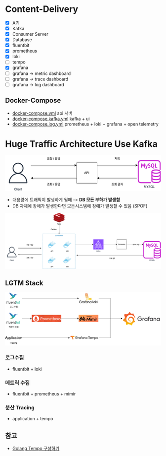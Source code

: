 # Content-Delivery

- [x] API
- [x] Kafka
- [x] Consumer Server
- [x] Database
- [x] fluentbit
- [x] prometheus
- [x] loki
- [ ] tempo
- [x] grafana
- [ ] grafana -> metric dashboard
- [ ] grafana -> trace dashboard
- [ ] grafana -> log dashboard

## Docker-Compose

- [docker-compose.yml](./docker-compose.yml) api 서버
- [docker-compose.kafka.yml](./docker-compose.kafka.yml) kafka + ui
- [docker-compose.log.yml](./docker-compose.log.yml) prometheus + loki + grafana + open telemetry

# Huge Traffic Architecture Use Kafka

![asis](./public/asis.png)

- 대용량에 트래픽이 발생하게 될때 -> <b>DB 모든 부하가 발생함</b>
- DB 자체에 장애가 발생한다면 모든시스템에 장애가 발생할 수 있음 (SPOF)

![tobe](./public/tobe.png)

## LGTM Stack

![ff](./public/fluentbit.png)

### 로그수집

- fluentbit + loki

### 메트릭 수집

- fluentbit + prometheus + mimir

### 분산 Tracing

- application + tempo

## 참고

- <a href="https://medium.com/@dudwls96/opentelemetry-grafana-loki-tempo-prometheus%EB%A5%BC-%ED%99%9C%EC%9A%A9%ED%95%9C-golang-observability-%EA%B5%AC%EC%84%B1%ED%95%98%EA%B8%B0-3cf148039c1c"> Golang Tempo 구성하기 </a>
